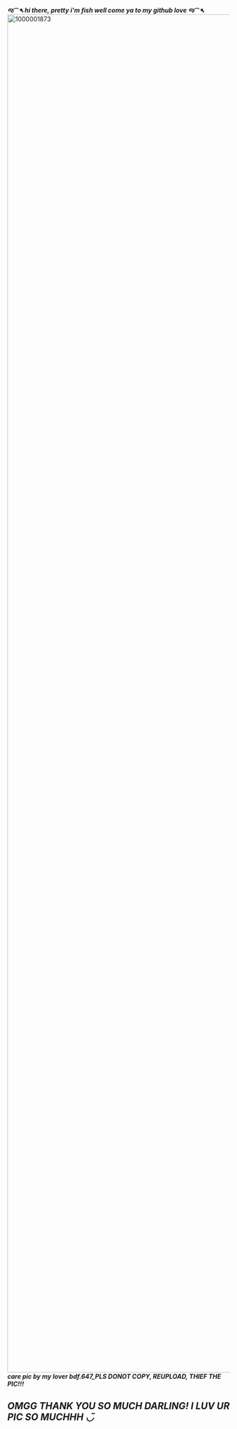 ***જ⁀➴ hi there, pretty i'm fish well come ya to my github love જ⁀➴***
<img width="2304" height="3072" alt="1000001873" src="https://github.com/user-attachments/assets/5c2ebc28-fec6-4f63-9e94-13b248747b5e" />
***care pic by my lover bdf.647_PLS DONOT COPY, REUPLOAD, THIEF THE PIC!!!***
## ***OMGG THANK YOU SO MUCH DARLING! I LUV UR PIC SO MUCHHH ◡̈***
